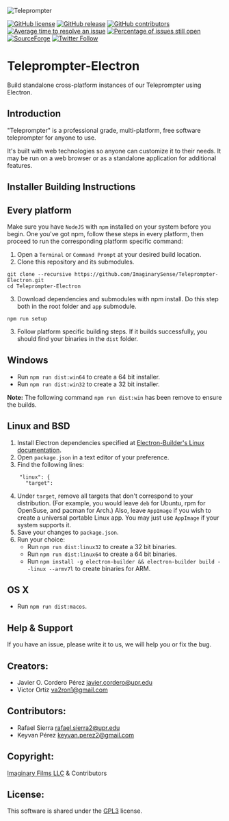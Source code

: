 ![Teleprompter](https://github.com/ImaginarySense/Teleprompter-Electron/raw/master/build/install-spinner.png)

[![GitHub license](https://img.shields.io/badge/license-GPL3-blue.svg)](https://raw.githubusercontent.com/ImaginarySense/Teleprompter-Core/master/LICENSE)
[![GitHub release](https://img.shields.io/github/release/ImaginarySense/Teleprompter-Electron.svg)](https://github.com/ImaginarySense/Teleprompter-Electron/releases)
[![GitHub contributors](https://img.shields.io/github/contributors/ImaginarySense/Teleprompter-Core.svg)](https://github.com/ImaginarySense/Teleprompter-Core/graphs/contributors)
[![Average time to resolve an issue](http://isitmaintained.com/badge/resolution/ImaginarySense/Teleprompter-Core.svg)](http://isitmaintained.com/project/ImaginarySense/Teleprompter-Core "Average time to resolve an issue")
[![Percentage of issues still open](http://isitmaintained.com/badge/open/ImaginarySense/Teleprompter-Core.svg)](http://isitmaintained.com/project/ImaginarySense/Teleprompter-Core "Percentage of issues still open")
[![SourceForge](https://img.shields.io/sourceforge/dw/teleprompter-imaginary-films.svg)](https://sourceforge.net/projects/teleprompter-imaginary-films/)
[![Twitter Follow](https://img.shields.io/twitter/follow/imaginary_tech.svg?style=social&label=Follow)](http://twitter.com/user/imaginary_tech)
# Teleprompter-Electron
Build standalone cross-platform instances of our Teleprompter using Electron.

Introduction
-------------
"Teleprompter" is a professional grade, multi-platform, free software teleprompter for anyone to use.

It's built with web technologies so anyone can customize it to their needs. It may be run on a web browser or as a standalone application for additional features.

Installer Building Instructions
-------------

## Every platform
Make sure you have `NodeJS` with `npm` installed on your system before you begin.
One you've got npm, follow these steps in every platform, then proceed to run the corresponding platform specific command:

1. Open a `Terminal` or `Command Prompt` at your desired build location.
2. Clone this repository and its submodules.
```
git clone --recursive https://github.com/ImaginarySense/Teleprompter-Electron.git
cd Teleprompter-Electron
```
3. Download dependencies and submodules with npm install. Do this step both in the root folder and `app` submodule.
```
npm run setup
```
3. Follow platform specific building steps. If it builds successfully, you should find your binaries in the `dist` folder.

## Windows
* Run `npm run dist:win64` to create a 64 bit installer.
* Run `npm run dist:win32` to create a 32 bit installer.

**Note:** The following command `npm run dist:win` has been remove to ensure the builds.

## Linux and BSD
1. Install Electron dependencies specified at [Electron-Builder's Linux documentation](https://github.com/electron-userland/electron-builder/wiki/Multi-Platform-Build#linux).
2. Open `package.json` in a text editor of your preference.
3. Find the following lines:
```
    "linux": {
      "target":
```
4. Under `target`, remove all targets that don't correspond to your distribution. (For example, you would leave `deb` for Ubuntu, rpm for OpenSuse, and pacman for Arch.) Also, leave `AppImage` if you wish to create a universal portable Linux app. You may just use `AppImage` if your system supports it.
5. Save your changes to `package.json`.
6. Run your choice:
    * Run `npm run dist:linux32` to create a 32 bit binaries.
    * Run `npm run dist:linux64` to create a 64 bit binaries.
    * Run `npm install -g electron-builder && electron-builder build --linux --armv7l` to create binaries for ARM.

## OS X
* Run `npm run dist:macos`.

Help & Support
-------------
If you have an issue, please write it to us, we will help you or fix the bug.

## Creators:
*  Javier O. Cordero Pérez <javier.cordero@upr.edu>
*  Victor Ortiz <va2ron1@gmail.com>

## Contributors:
*  Rafael Sierra <rafael.sierra2@upr.edu> 
*  Keyvan Pérez <keyvan.perez2@gmail.com>

## Copyright: 
[Imaginary Films LLC](http://imaginary.tech/) & Contributors

## License: 
This software is shared under the [GPL3](https://github.com/ImaginarySense/Teleprompter-Electron/blob/master/LICENSE) license.
